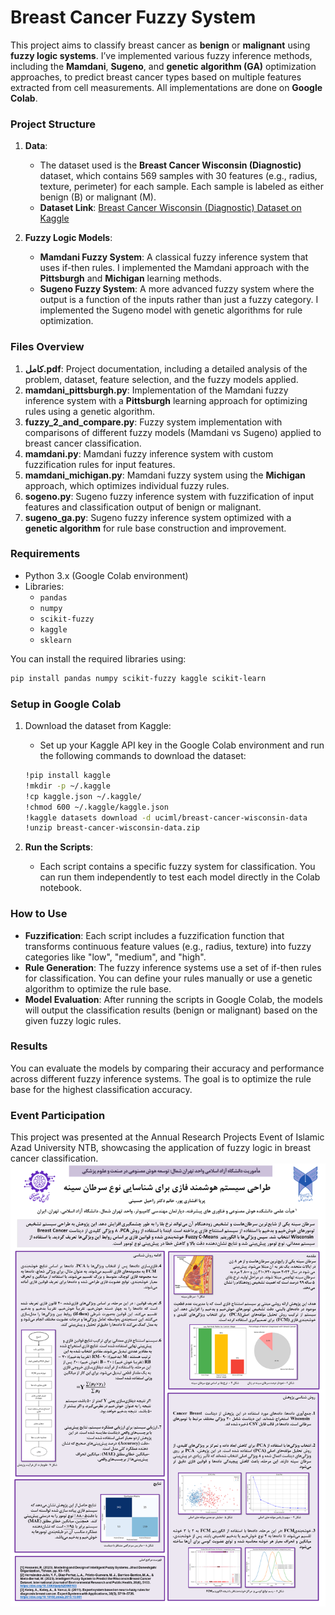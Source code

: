 # Breast Cancer Fuzzy System

This project aims to classify breast cancer as **benign** or **malignant** using **fuzzy logic systems**. I’ve implemented various fuzzy inference methods, including the **Mamdani**, **Sugeno**, and **genetic algorithm (GA)** optimization approaches, to predict breast cancer types based on multiple features extracted from cell measurements. All implementations are done on **Google Colab**.

### Project Structure

1. **Data**:
   - The dataset used is the **Breast Cancer Wisconsin (Diagnostic)** dataset, which contains 569 samples with 30 features (e.g., radius, texture, perimeter) for each sample. Each sample is labeled as either benign (B) or malignant (M).
   - **Dataset Link**: [Breast Cancer Wisconsin (Diagnostic) Dataset on Kaggle](https://www.kaggle.com/datasets/uciml/breast-cancer-wisconsin-data)

2. **Fuzzy Logic Models**:
   - **Mamdani Fuzzy System**: A classical fuzzy inference system that uses if-then rules. I implemented the Mamdani approach with the **Pittsburgh** and **Michigan** learning methods.
   - **Sugeno Fuzzy System**: A more advanced fuzzy system where the output is a function of the inputs rather than just a fuzzy category. I implemented the Sugeno model with genetic algorithms for rule optimization.

### Files Overview

1. **کامل.pdf**: Project documentation, including a detailed analysis of the problem, dataset, feature selection, and the fuzzy models applied.
2. **mamdani_pittsburgh.py**: Implementation of the Mamdani fuzzy inference system with a **Pittsburgh** learning approach for optimizing rules using a genetic algorithm.
3. **fuzzy_2_and_compare.py**: Fuzzy system implementation with comparisons of different fuzzy models (Mamdani vs Sugeno) applied to breast cancer classification.
4. **mamdani.py**: Mamdani fuzzy inference system with custom fuzzification rules for input features.
5. **mamdani_michigan.py**: Mamdani fuzzy system using the **Michigan** approach, which optimizes individual fuzzy rules.
6. **sogeno.py**: Sugeno fuzzy inference system with fuzzification of input features and classification output of benign or malignant.
7. **sugeno_ga.py**: Sugeno fuzzy inference system optimized with a **genetic algorithm** for rule base construction and improvement.

### Requirements

- Python 3.x (Google Colab environment)
- Libraries:
  - `pandas`
  - `numpy`
  - `scikit-fuzzy`
  - `kaggle`
  - `sklearn`
  
You can install the required libraries using:

```bash
pip install pandas numpy scikit-fuzzy kaggle scikit-learn
```

### Setup in Google Colab

1. Download the dataset from Kaggle:
   - Set up your Kaggle API key in the Google Colab environment and run the following commands to download the dataset:

   ```bash
   !pip install kaggle
   !mkdir -p ~/.kaggle
   !cp kaggle.json ~/.kaggle/
   !chmod 600 ~/.kaggle/kaggle.json
   !kaggle datasets download -d uciml/breast-cancer-wisconsin-data
   !unzip breast-cancer-wisconsin-data.zip
   ```

2. **Run the Scripts**:
   - Each script contains a specific fuzzy system for classification. You can run them independently to test each model directly in the Colab notebook.

### How to Use

- **Fuzzification**: Each script includes a fuzzification function that transforms continuous feature values (e.g., radius, texture) into fuzzy categories like "low", "medium", and "high".
- **Rule Generation**: The fuzzy inference systems use a set of if-then rules for classification. You can define your rules manually or use a genetic algorithm to optimize the rule base.
- **Model Evaluation**: After running the scripts in Google Colab, the models will output the classification results (benign or malignant) based on the given fuzzy logic rules.

### Results

You can evaluate the models by comparing their accuracy and performance across different fuzzy inference systems. The goal is to optimize the rule base for the highest classification accuracy.



### Event Participation
This project was presented at the Annual Research Projects Event of Islamic Azad University NTB, showcasing the application of fuzzy logic in breast cancer classification.
![NTB Research Event](pariya_afsharipour.png)



